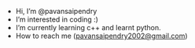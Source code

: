 -  Hi, I’m @pavansaipendry
-  I’m interested in coding :)
-  I’m currently learning c++ and learnt python.
- How to reach me (pavansaipendry2002@gmail.com)

<!---
pavansaipendry/pavansaipendry is a ✨ special ✨ repository because its `README.md` (this file) appears on your GitHub profile.
You can click the Preview link to take a look at your changes.
--->
